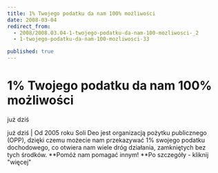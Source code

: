 ```yaml
---
title: 1% Twojego podatku da nam 100% możliwości
date: 2008-03-04
redirect_from: 
  - 2008/2008.03.04-1-twojego-podatku-da-nam-100-mozliwosci-_2
  - 1-twojego-podatku-da-nam-100-mozliwosci-33

published: true
---
```




# 1% Twojego podatku da nam 100% możliwości

<time>już dziś</time>

już dziś | 
Od 2005 roku Soli Deo jest organizacją pożytku publicznego (OPP), dzięki czemu możecie nam przekazywać 1% swojego podatku dochodowego, co otwiera nam wiele dróg działania, zamkniętych bez tych&nbsp;środków. **Pomóż nam pomagać innym! **Po szczegóły - kliknij "więcej"


<!--{{json:{"created_date":"2008-03-04 21:04:45","publish_down":"0000-00-00 00:00:00","id":"581"}}}-->